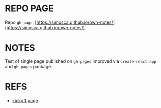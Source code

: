 REPO PAGE
=========

Repo `gh-page`: [https://simosca.github.io/own-notes/](https://simosca.github.io/own-notes/).


NOTES
=====

Test of single page published on `gh-pages` improved via `create-react-app` and `gh-pages` package.




REFS
=====

- [kickoff page](https://dev.to/yuribenjamin/how-to-deploy-react-app-in-github-pages-2a1f).

